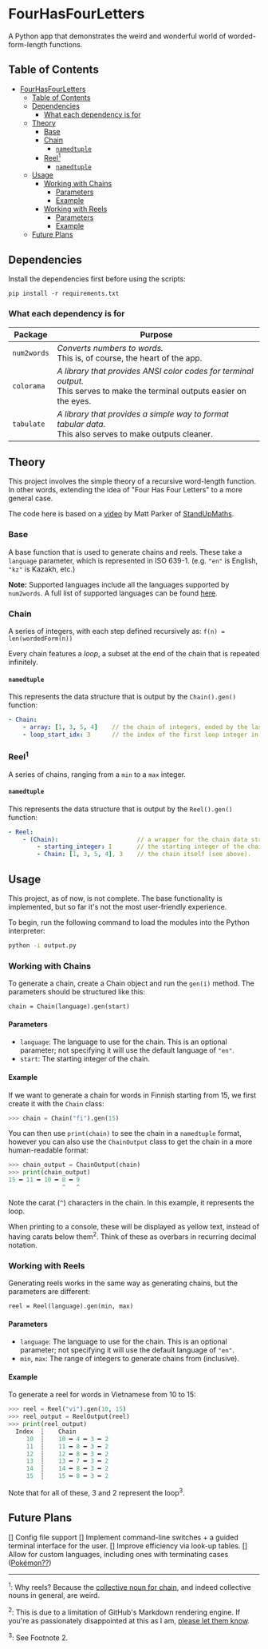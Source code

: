 # FourHasFourLetters
A Python app that demonstrates the weird and wonderful world of worded-form-length functions.

## Table of Contents
- [FourHasFourLetters](#fourhasfourletters)
  - [Table of Contents](#table-of-contents)
  - [Dependencies](#dependencies)
    - [What each dependency is for](#what-each-dependency-is-for)
  - [Theory](#theory)
    - [Base](#base)
    - [Chain](#chain)
      - [`namedtuple`](#namedtuple)
    - [Reel<sup>1</sup>](#reelsup1sup)
      - [`namedtuple`](#namedtuple-1)
  - [Usage](#usage)
    - [Working with Chains](#working-with-chains)
      - [Parameters](#parameters)
      - [Example](#example)
    - [Working with Reels](#working-with-reels)
      - [Parameters](#parameters-1)
      - [Example](#example-1)
  - [Future Plans](#future-plans)

## Dependencies
Install the dependencies first before using the scripts:
```
pip install -r requirements.txt
```

### What each dependency is for

| Package | Purpose |
| ------- | ------- |
| `num2words` | *Converts numbers to words.*<br>This is, of course, the heart of the app. |
| `colorama` | *A library that provides ANSI color codes for terminal output.*<br>This serves to make the terminal outputs easier on the eyes. |
| `tabulate` | *A library that provides a simple way to format tabular data.*<br>This also serves to make outputs cleaner. |

## Theory
This project involves the simple theory of a recursive word-length function. In other words, extending the idea of "Four Has Four Letters" to a more general case.

The code here is based on a [video](https://www.youtube.com/watch?v=LYKn0yUTIU4) by Matt Parker of [StandUpMaths](https://www.youtube.com/channel/UCSju5G2aFaWMqn-_0YBtq5A).

### Base
A base function that is used to generate chains and reels. These take a `language` parameter, which is represented in ISO 639-1. (e.g. `"en"` is English, `"kz"` is Kazakh, etc.)

**Note:** Supported languages include all the languages supported by `num2words`. A full list of supported languages can be found [here](https://github.com/savoirfairelinux/num2words#usage).

### Chain
A series of integers, with each step defined recursively as: `f(n) = len(wordedForm(n))`

Every chain features a *loop*, a subset at the end of the chain that is repeated infinitely.

#### `namedtuple`
This represents the data structure that is output by the `Chain().gen()` function:

```yaml
- Chain:
    - array: [1, 3, 5, 4]    // the chain of integers, ended by the last item in the terminating loop.
    - loop_start_idx: 3      // the index of the first loop integer in the chain. 
```

### Reel<sup>1</sup>
A series of chains, ranging from a `min` to a `max` integer.

#### `namedtuple`
This represents the data structure that is output by the `Reel().gen()` function:

```yaml
- Reel:
    - (Chain):                      // a wrapper for the chain data structure.
        - starting_integer: 1       // the starting integer of the chain.
        - Chain: [1, 3, 5, 4], 3    // the chain itself (see above).
```

## Usage

This project, as of now, is not complete. The base functionality is implemented, but so far it's not the most user-friendly experience.

To begin, run the following command to load the modules into the Python interpreter:
```bash
python -i output.py
```

### Working with Chains

To generate a chain, create a Chain object and run the `gen(i)` method. The parameters should be structured like this:

```
chain = Chain(language).gen(start)
```
#### Parameters
- `language`: The language to use for the chain. This is an optional parameter; not specifying it will use the default language of `"en"`.
- `start`: The starting integer of the chain.

#### Example

If we want to generate a chain for words in Finnish starting from 15, we first create it with the `Chain` class:
```python
>>> chain = Chain("fi").gen(15)
```

You can then use `print(chain)` to see the chain in a `namedtuple` format, however you can also use the `ChainOutput` class to get the chain in a more human-readable format:
```python
>>> chain_output = ChainOutput(chain)
>>> print(chain_output)
15 ━ 11 ━ 10 ━ 8 ━ 9
               ^   ^
```
Note the carat (`^`) characters in the chain. In this example, it represents the loop. 

When printing to a console, these will be displayed as yellow text, instead of having carats below them<sup>2</sup>. Think of these as overbars in recurring decimal notation.

### Working with Reels

Generating reels works in the same way as generating chains, but the parameters are different:
```
reel = Reel(language).gen(min, max)
```
#### Parameters
- `language`: The language to use for the chain. This is an optional parameter; not specifying it will use the default language of `"en"`.
- `min`, `max`: The range of integers to generate chains from (inclusive).

#### Example

To generate a reel for words in Vietnamese from 10 to 15:
```python
>>> reel = Reel("vi").gen(10, 15)
>>> reel_output = ReelOutput(reel)
>>> print(reel_output)
  Index  ┆    Chain
     10  ┆    10 ━ 4 ━ 3 ━ 2
     11  ┆    11 ━ 8 ━ 3 ━ 2
     12  ┆    12 ━ 8 ━ 3 ━ 2
     13  ┆    13 ━ 7 ━ 3 ━ 2
     14  ┆    14 ━ 8 ━ 3 ━ 2
     15  ┆    15 ━ 8 ━ 3 ━ 2
```

Note that for all of these, 3 and 2 represent the loop<sup>3</sup>.

## Future Plans

[] Config file support
[] Implement command-line switches + a guided terminal interface for the user.
[] Improve efficiency via look-up tables.
[] Allow for custom languages, including ones with terminating cases ([Pokémon??](https://www.youtube.com/watch?v=LYKn0yUTIU4&lc=UgiTAl4G7qjJ_HgCoAEC))

---
<sup>1</sup>: Why reels? Because the [collective noun for chain](https://www.answers.com/english-language-arts/What_is_the_collective_noun_of_chain), and indeed collective nouns in general, are weird.

<sup>2</sup>: This is due to a limitation of GitHub's Markdown rendering engine. If you're as passionately disappointed at this as I am, [please let them know](https://github.com/github/markup/issues/1440).

<sup>3</sup>: See Footnote 2.
